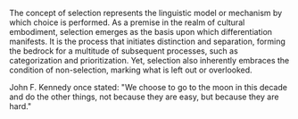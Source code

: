 
The concept of selection represents the linguistic model or mechanism by which choice is performed. As a premise in the realm of cultural embodiment, selection emerges as the basis upon which differentiation manifests. It is the process that initiates distinction and separation, forming the bedrock for a multitude of subsequent processes, such as categorization and prioritization. Yet, selection also inherently embraces the condition of non-selection, marking what is left out or overlooked.

John F. Kennedy once stated: "We choose to go to the moon in this decade and do the other things, not because they are easy, but because they are hard."

